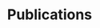 ---
title: Publications
layout: publications
permalink: /publications/

jumbo_txt: |
  "Another new quote to show that this is a professional site" --- [Anonymous Quotes](https://kingsley1989.github.io).
    
overview: |
  My most updated publications could be found on my [Google Scholar page](https://scholar.google.com/citations?user=u2rFTvYAAAAJ&hl=en).

  I also provide the links to my Ph.D. thesis and corresponding defense slides. They could be a good summary of my main contributions in the past few years.
---